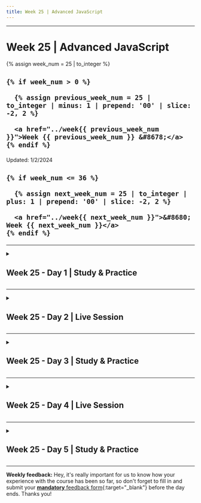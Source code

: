 ```yaml
---
title: Week 25 | Advanced JavaScript
---
```


<hr class="mb-0">

<h1 id="{{ Week 25-Advanced JavaScript | slugify }}">
  <span class="week-prefix">Week 25 |</span> Advanced JavaScript
</h1>

<div class="week-controls">

  {% assign week_num = 25 | to_integer %}

  <h2 class="week-controls__previous_week">

    
    {% if week_num > 0 %}

      {% assign previous_week_num = 25 | to_integer | minus: 1 | prepend: '00' | slice: -2, 2 %}

      <a href="../week{{ previous_week_num }}">Week {{ previous_week_num }} &#8678;</a>
    {% endif %}

  </h2>

  <span>Updated: 1/2/2024</span>

  <h2 class="week-controls__next_week">

    
    {% if week_num <= 36 %}

      {% assign next_week_num = 25 | to_integer | plus: 1 | prepend: '00' | slice: -2, 2 %}

      <a href="../week{{ next_week_num }}">&#8680; Week {{ next_week_num }}</a>
    {% endif %}

  </h2>

</div>

---

<!-- Week 25 - Day 1 | Study & Practice -->
<details markdown="1">
  <summary>
    <h2>
      <span class="summary-day">Week 25 - Day 1</span> | Study & Practice</h2>
  </summary>

### Schedule

  - **Study & Practice**
  - **Work on Project (Group/Personal)**

<!-- Study Plan -->

<!-- Summary -->

<!-- Exercises -->

<!-- Extra Resources -->

<!-- Sources and Attributions -->
  
</details>

<hr class="mt-1">

<!-- Week 25 - Day 2 | Live Session -->
<details markdown="1">
  <summary>
    <h2>
      <span class="summary-day">Week 25 - Day 2</span> | Live Session</h2>
  </summary>

### Schedule

  - **Live Session**
  - **Practice**
  - **Work on Project (Group/Personal)**

<!-- Study Plan -->

<!-- Summary -->

<!-- Exercises -->

<!-- Extra Resources -->

<!-- Sources and Attributions -->
  
</details>

<hr class="mt-1">

<!-- Week 25 - Day 3 | Study & Practice -->
<details markdown="1">
  <summary>
    <h2>
      <span class="summary-day">Week 25 - Day 3</span> | Study & Practice</h2>
  </summary>

### Schedule

  - **Study & Practice**
  - **Work on Project (Group/Personal)**

<!-- Study Plan -->

<!-- Summary -->

<!-- Exercises -->

<!-- Extra Resources -->

<!-- Sources and Attributions -->
  
</details>

<hr class="mt-1">

<!-- Week 25 - Day 4 | Live Session -->
<details markdown="1">
  <summary>
    <h2>
      <span class="summary-day">Week 25 - Day 4</span> | Live Session</h2>
  </summary>

### Schedule

  - **Live Session**
  - **Practice**
  - **Work on Project (Group/Personal)**

<!-- Study Plan -->

<!-- Summary -->

<!-- Exercises -->

<!-- Extra Resources -->

<!-- Sources and Attributions -->
  
</details>

<hr class="mt-1">

<!-- Week 25 - Day 5 | Study & Practice -->
<details markdown="1">
  <summary>
    <h2>
      <span class="summary-day">Week 25 - Day 5</span> | Study & Practice</h2>
  </summary>

### Schedule

  - **Study & Practice**
  - **Work on Project (Group/Personal)**

<!-- Study Plan -->

<!-- Summary -->

<!-- Exercises -->

<!-- Extra Resources -->

<!-- Sources and Attributions -->
  
</details>


<hr class="mt-1">

**Weekly feedback:** Hey, it's really important for us to know how your experience with the course has been so far, so don't forget to fill in and submit your [**mandatory** feedback form](https://forms.gle/S6Zg3bbS2uuwsSZF9){:target="_blank"} before the day ends. Thanks you!

